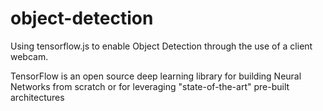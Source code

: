 # object-detection
Using tensorflow.js to enable Object Detection through the use of a client webcam.

TensorFlow is an open source deep learning library for building Neural Networks from scratch or for leveraging "state-of-the-art" pre-built architectures
